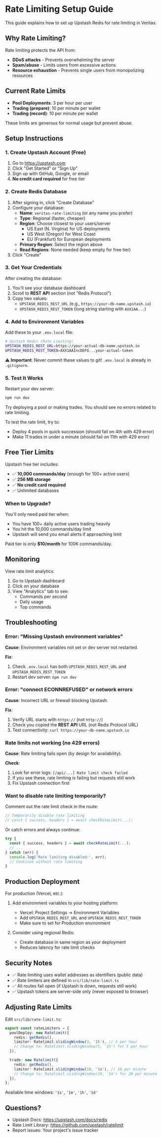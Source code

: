 # Rate Limiting Setup Guide

This guide explains how to set up Upstash Redis for rate limiting in Veritas.

## Why Rate Limiting?

Rate limiting protects the API from:
- **DDoS attacks** - Prevents overwhelming the server
- **Spam/abuse** - Limits users from excessive actions
- **Resource exhaustion** - Prevents single users from monopolizing resources

## Current Rate Limits

- **Pool Deployments**: 3 per hour per user
- **Trading (prepare)**: 10 per minute per wallet
- **Trading (record)**: 10 per minute per wallet

These limits are generous for normal usage but prevent abuse.

## Setup Instructions

### 1. Create Upstash Account (Free)

1. Go to https://upstash.com
2. Click "Get Started" or "Sign Up"
3. Sign up with GitHub, Google, or email
4. **No credit card required** for free tier

### 2. Create Redis Database

1. After signing in, click "Create Database"
2. Configure your database:
   - **Name**: `veritas-rate-limiting` (or any name you prefer)
   - **Type**: Regional (faster, cheaper)
   - **Region**: Choose closest to your users/server
     - US East (N. Virginia) for US deployments
     - US West (Oregon) for West Coast
     - EU (Frankfurt) for European deployments
   - **Primary Region**: Select the region above
   - **Read Regions**: None needed (keep empty for free tier)
3. Click "Create"

### 3. Get Your Credentials

After creating the database:

1. You'll see your database dashboard
2. Scroll to **REST API** section (not "Redis Protocol")
3. Copy two values:
   - `UPSTASH_REDIS_REST_URL` (e.g., `https://your-db-name.upstash.io`)
   - `UPSTASH_REDIS_REST_TOKEN` (long string starting with `AXX1AA...`)

### 4. Add to Environment Variables

Add these to your `.env.local` file:

```bash
# Upstash Redis (Rate Limiting)
UPSTASH_REDIS_REST_URL=https://your-actual-db-name.upstash.io
UPSTASH_REDIS_REST_TOKEN=AXX1AAIncDEFG...your-actual-token
```

⚠️ **Important**: Never commit these values to git! `.env.local` is already in `.gitignore`.

### 5. Test It Works

Restart your dev server:

```bash
npm run dev
```

Try deploying a pool or making trades. You should see no errors related to rate limiting.

To test the rate limit, try to:
- Deploy 4 pools in quick succession (should fail on 4th with 429 error)
- Make 11 trades in under a minute (should fail on 11th with 429 error)

## Free Tier Limits

Upstash free tier includes:
- ✅ **10,000 commands/day** (enough for 100+ active users)
- ✅ **256 MB storage**
- ✅ **No credit card required**
- ✅ Unlimited databases

### When to Upgrade?

You'll only need paid tier when:
- You have 100+ daily active users trading heavily
- You hit the 10,000 commands/day limit
- Upstash will send you email alerts if approaching limit

Paid tier is only **$10/month** for 100K commands/day.

## Monitoring

View rate limit analytics:
1. Go to Upstash dashboard
2. Click on your database
3. View "Analytics" tab to see:
   - Commands per second
   - Daily usage
   - Top commands

## Troubleshooting

### Error: "Missing Upstash environment variables"

**Cause**: Environment variables not set or dev server not restarted.

**Fix**:
1. Check `.env.local` has both `UPSTASH_REDIS_REST_URL` and `UPSTASH_REDIS_REST_TOKEN`
2. Restart dev server: `npm run dev`

### Error: "connect ECONNREFUSED" or network errors

**Cause**: Incorrect URL or firewall blocking Upstash.

**Fix**:
1. Verify URL starts with `https://` (not `http://`)
2. Check you copied the **REST API** URL (not Redis Protocol URL)
3. Test connectivity: `curl https://your-db-name.upstash.io`

### Rate limits not working (no 429 errors)

**Cause**: Rate limiting fails open (by design for availability).

**Check**:
1. Look for error logs: `[/api/...] Rate limit check failed`
2. If you see these, rate limiting is failing but requests still work
3. Fix Upstash connection first

### Want to disable rate limiting temporarily?

Comment out the rate limit check in the route:

```typescript
// Temporarily disable rate limiting
// const { success, headers } = await checkRateLimit(...);
```

Or catch errors and always continue:

```typescript
try {
  const { success, headers } = await checkRateLimit(...);
  // ...
} catch (err) {
  console.log('Rate limiting disabled:', err);
  // Continue without rate limiting
}
```

## Production Deployment

For production (Vercel, etc.):

1. Add environment variables to your hosting platform:
   - Vercel: Project Settings → Environment Variables
   - Add `UPSTASH_REDIS_REST_URL` and `UPSTASH_REDIS_REST_TOKEN`
   - Make sure to set for Production environment

2. Consider using regional Redis:
   - Create database in same region as your deployment
   - Reduces latency for rate limit checks

## Security Notes

- ✅ Rate limiting uses wallet addresses as identifiers (public data)
- ✅ Rate limiters are defined in `src/lib/rate-limit.ts`
- ✅ All routes fail open (if Upstash is down, requests still work)
- ✅ Upstash tokens are server-side only (never exposed to browser)

## Adjusting Rate Limits

Edit `src/lib/rate-limit.ts`:

```typescript
export const rateLimiters = {
  poolDeploy: new Ratelimit({
    redis: getRedis(),
    limiter: Ratelimit.slidingWindow(3, '1h'), // 3 per hour
    // Change to: Ratelimit.slidingWindow(5, '1h') for 5 per hour
  }),

  trade: new Ratelimit({
    redis: getRedis(),
    limiter: Ratelimit.slidingWindow(10, '1m'), // 10 per minute
    // Change to: Ratelimit.slidingWindow(20, '1m') for 20 per minute
  }),
};
```

Available time windows: `'1s'`, `'1m'`, `'1h'`, `'1d'`

## Questions?

- Upstash Docs: https://upstash.com/docs/redis
- Rate Limit Library: https://github.com/upstash/ratelimit
- Report issues: Your project's issue tracker
